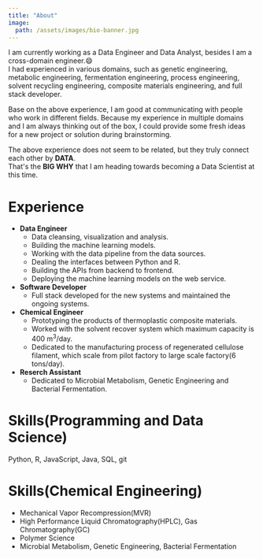 ```yaml
---
title: "About"
image: 
  path: /assets/images/bio-banner.jpg
---
```


I am currently working as a Data Engineer and Data Analyst, besides I am a cross-domain engineer.:smile:<br>
I had experienced in various domains, such as genetic engineering, metabolic engineering, fermentation engineering, process engineering, solvent recycling engineering,  composite materials engineering, and full stack developer. 

Base on the above experience, I am good at communicating with people who work in different fields. Because my experience in multiple domains and I am always thinking out of the box, I could provide some fresh ideas for a new project or solution during brainstorming.

The above experience does not seem to be related, but they truly connect each other by **DATA**.<br>
That's the **BIG WHY** that I am heading towards becoming a Data Scientist at this time.

# Experience

- **Data Engineer**
  - Data cleansing, visualization and analysis.
  - Building the machine learning models.
  - Working with the data pipeline from the data sources.
  - Dealing the interfaces between Python and R.
  - Building the APIs from backend to frontend.
  - Deploying the machine learning models on the web service.
- **Software Developer**
  - Full stack developed for the new systems and maintained the ongoing systems.
- **Chemical Engineer**
  - Prototyping the products of thermoplastic composite materials.
  - Worked with the solvent recover system which maximum capacity is 400 m<sup>3</sup>/day.
  - Dedicated to the manufacturing process of regenerated cellulose filament, which scale from pilot factory to large scale factory(6 tons/day).
- **Reserch Assistant**
  - Dedicated to Microbial Metabolism, Genetic Engineering and Bacterial Fermentation.

# Skills(Programming and Data Science)
Python, R, JavaScript, Java, SQL, git

# Skills(Chemical Engineering)
- Mechanical Vapor Recompression(MVR)
- High Performance Liquid Chromatography(HPLC), Gas Chromatography(GC)
- Polymer Science
- Microbial Metabolism, Genetic Engineering, Bacterial Fermentation